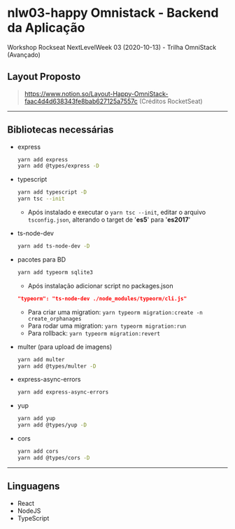 # nlw03-happy Omnistack - Backend da Aplicação

Workshop Rockseat NextLevelWeek 03 (2020-10-13) - Trilha OmniStack (Avançado)

## Layout Proposto

> <https://www.notion.so/Layout-Happy-OmniStack-faac4d4d638343fe8bab627125a7557c> (Créditos RocketSeat)

---

## Bibliotecas necessárias

* express

  ```bash
  yarn add express
  yarn add @types/express -D
  ```

* typescript

  ```bash
  yarn add typescript -D
  yarn tsc --init
  ```

  * Após instalado e executar o `yarn tsc --init`, editar o arquivo `tsconfig.json`, alterando o target de '**es5**' para '**es2017**'

* ts-node-dev

  ```bash
  yarn add ts-node-dev -D
  ```

* pacotes para BD

  ```bash
  yarn add typeorm sqlite3
  ```

  * Após instalação adicionar script no packages.json

  ```json
  "typeorm": "ts-node-dev ./node_modules/typeorm/cli.js"
  ```

  * Para criar uma migration: `yarn typeorm migration:create -n create_orphanages`
  * Para rodar uma migration: `yarn typeorm migration:run`
  * Para rollback: `yarn typeorm migration:revert`

* multer (para upload de imagens)

  ```bash
  yarn add multer
  yarn add @types/multer -D
  ```

* express-async-errors

  ```bash
  yarn add express-async-errors
  ```

* yup

  ```bash
  yarn add yup
  yarn add @types/yup -D
  ```

* cors

  ```bash
  yarn add cors
  yarn add @types/cors -D
  ```

---

## Linguagens

* React
* NodeJS
* TypeScript
